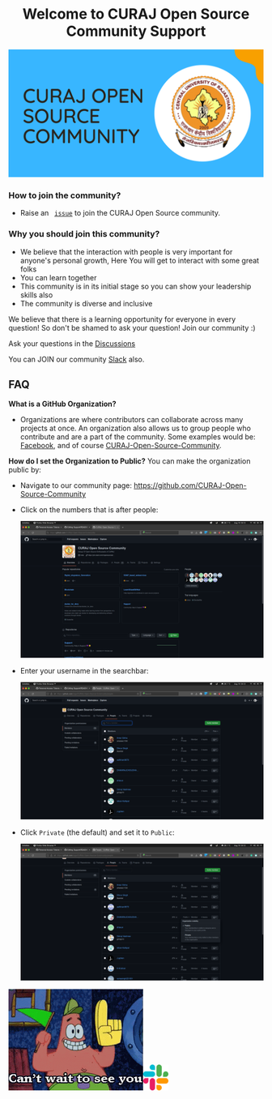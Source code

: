 <h1 align="center"> Welcome to CURAJ Open Source Community Support</h1>
<img alt= "Banner" src= "./img/banner.png">

### How to join the community? 

- Raise an <code> [issue](https://github.com/CURAJ-Open-Source-Community/Support/issues/new?assignees=&labels=invite+me+to+the+organization&template=invitation.yml&title=Please+invite+me+to+the+CURAJ+Open+Source+community)</code> to join the CURAJ Open Source community.

### Why you should join this community?

- We believe that the interaction with people is very important for anyone's personal growth, Here You will get to interact with some great folks 
- You can learn together
- This community is in its initial stage so you can show your leadership skills also
- The community is diverse and inclusive

We believe that there is a learning opportunity for everyone in every question! So don't be shamed to ask your question! Join our community :)

Ask your questions in the [Discussions](https://github.com/CURAJ-Open-Source-Community/Support/discussions) 

You can JOIN our community [Slack](https://join.slack.com/t/opensourceatcuraj/shared_invite/zt-u6vwmlme-QbSPvhqveKkzQghpFp~gRQ) also.


## FAQ

**What is a GitHub Organization?**
- Organizations are where contributors can collaborate across many projects at once. An organization also allows us to group people who contribute and are a part of the community. Some examples would be: [Facebook](https://github.com/facebook), and of course [CURAJ-Open-Source-Community](https://github.com/CURAJ-Open-Source-Community).

**How do I set the Organization to Public?** You can make the organization public by: 

- Navigate to our community page: https://github.com/CURAJ-Open-Source-Community
	
- Click on the numbers that is after people:
	
	<img src="./img/1.png">
	
- Enter your username in the searchbar:
	
	<img src="./img/2.png">
	
- Click `Private` (the default) and set it to `Public`:
	
	<img src="./img/3.png">
  
  <br>
<img src= "./img/patrick-spongebob-squarepants.gif"><a href="https://join.slack.com/t/opensourceatcuraj/shared_invite/zt-u6vwmlme-QbSPvhqveKkzQghpFp~gRQ"><img src="./img/2111615.png" width="10%" height="10%"></a>
